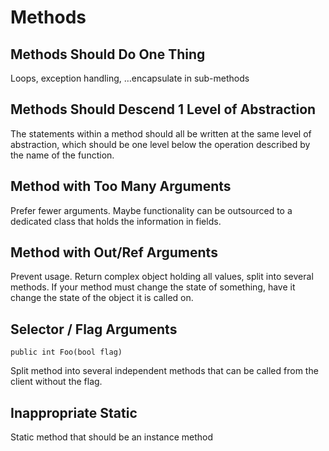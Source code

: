 # Methods

## Methods Should Do One Thing

Loops, exception handling, …encapsulate in sub-methods	

## Methods Should Descend 1 Level of Abstraction

The statements within a method should all be written at the same level of abstraction, which should be one level below the operation described by the name of the function.	

## Method with Too Many Arguments

Prefer fewer arguments. Maybe functionality can be outsourced to a dedicated class that holds the information in fields.

## Method with Out/Ref Arguments 

Prevent usage. Return complex object holding all values, split into several methods. If your method must change the state of something, have it change the state of the object it is called on.

## Selector / Flag Arguments 

`public int Foo(bool flag)`

Split method into several independent methods that can be called from the client without the flag.

## Inappropriate Static 

Static method that should be an instance method